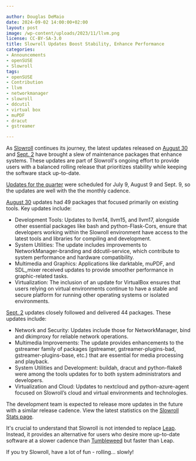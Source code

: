 ```yaml
---

author: Douglas DeMaio
date: 2024-09-02 14:00:00+02:00
layout: post
image: /wp-content/uploads/2023/11/llvm.png
license: CC-BY-SA-3.0
title: Slowroll Updates Boost Stability, Enhance Performance
categories:
- Announcements
- openSUSE
- Slowroll
tags:
- openSUSE
- Contribution
- llvm
- networkmanager
- slowroll
- ddcutil
- virtual box
- muPDF
- dracut
- gstreamer

---
```


As [Slowroll](https://en.opensuse.org/openSUSE:Slowroll) continues its journey, the latest updates released on [August 30](https://lists.opensuse.org/archives/list/factory@lists.opensuse.org/thread/BQE4US3FPGEZKOJNEYBNMB2BW2QJCF2B/) and [Sept. 2](https://lists.opensuse.org/archives/list/factory@lists.opensuse.org/thread/SH44ZK6FHLFMELMNV2XI377DAFRPRPNP/) have brought a slew of maintenance packages that enhance systems. These updates are part of Slowroll's ongoing effort to provide users with a balanced rolling release that prioritizes stability while keeping the software stack up-to-date.

[Updates for the quarter](https://news.opensuse.org/2024/07/03/slowroll-set-for-a-quarter-of-updates/) were scheduled for July 9, August 9 and Sept. 9, so the updates are well with the the monthly cadence.

[August 30](https://lists.opensuse.org/archives/list/factory@lists.opensuse.org/thread/BQE4US3FPGEZKOJNEYBNMB2BW2QJCF2B/) updates had 49 packages that focused primarily on existing tools. Key updates include:

* Development Tools: Updates to llvm14, llvm15, and llvm17, alongside other essential packages like bash and python-Flask-Cors, ensure that developers working within the Slowroll environment have access to the latest tools and libraries for compiling and development.
* System Utilities: The update includes improvements to NetworkManager-branding and ddcutil-service, which contribute to system performance and hardware compatibility.
* Multimedia and Graphics: Applications like darktable, muPDF, and SDL_mixer received updates to provide smoother performance in graphic-related tasks.
* Virtualization: The inclusion of an update for VirtualBox ensures that users relying on virtual environments continue to have a stable and secure platform for running other operating systems or isolated environments.


[Sept. 2](https://lists.opensuse.org/archives/list/factory@lists.opensuse.org/thread/SH44ZK6FHLFMELMNV2XI377DAFRPRPNP/) updates closely followed and delivered 44 packages. These updates include:
    
* Network and Security: Updates include those for NetworkManager, bind and dkimproxy for reliable network operations.
* Multimedia Improvements: The update provides enhancements to the gstreamer family of packages (gstreamer, gstreamer-plugins-bad, gstreamer-plugins-base, etc.) that are essential for media processing and playback. 
* System Utilities and Development: buildah, dracut and python-flake8 were among the tools updates for to both system administrators and developers.
* Virtualization and Cloud: Updates to nextcloud and python-azure-agent focused on Slowroll’s cloud and virtual environments and technologies.

The development team is expected to release more updates in the future with a similar release cadence.
View the latest statistics on the [Slowroll Stats page](http://stage3.opensuse.org:17080/munin/opensuse.org/stage3.opensuse.org/slowrollstats.html).

It's crucial to understand that Slowroll is not intended to replace [Leap](https://get.opensuse.org/tumbleweed/). Instead, it provides an alternative for users who desire more up-to-date software at a slower cadence than [Tumbleweed](https://get.opensuse.org/tumbleweed/) but faster than Leap.

If you try Slowroll, have a lot of fun - rolling... slowly!


<meta name="openSUSE, Tumbleweed, Developers, sysadmin, user, Open Source, rolling release, networkmanager, llvm" content="HTML,CSS,XML,JavaScript">

